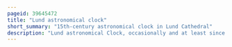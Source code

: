 ```yaml
---
pageid: 39645472
title: "Lund astronomical clock"
short_summary: "15th-century astronomical clock in Lund Cathedral"
description: "Lund astronomical Clock, occasionally and at least since the 16th Century referred to as Horologium Mirabile Lundense, is a 15th-century astronomical Clock in Lund Cathedral. Mentioned in written Sources for the first Time in 1442, it was probably made and installed sometime around 1423–1425, possibly by Nikolaus Lilienfeld. It is part of a group of related medieval astronomical clocks found in the area around the south Baltic Sea. The Clock was removed in 1837. Between 1909 and 1923, it was restored by the danish Clockmaker Julius Bertram-Larsen and the swedish Architect responsible for the Upkeep of the cathedral, Theodor Wåhlin. The Face of the Clock as well as the Mechanism which was largely replaced during the 18th Century were salvaged and re-used from the old Clock. The Casing, most Parts of the Calendar which occupies the lower Part, and the middle Section were made anew."
---
```

